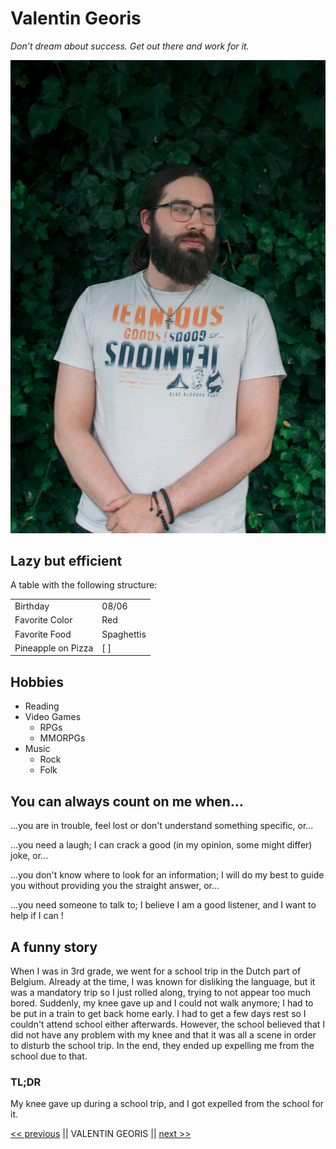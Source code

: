 # Valentin Georis

*Don’t dream about success. Get out there and work for it.*

![Picture of good ol' me](Picture.jpg)

## Lazy but efficient

A table with the following structure:

|                    |            |
|--------------------|------------|
| Birthday           | 08/06      |
| Favorite Color     | Red        |
| Favorite Food      | Spaghettis |
| Pineapple on Pizza | [ ]        |


## Hobbies

- Reading
- Video Games
    - RPGs
    - MMORPGs
- Music
    - Rock
    - Folk

## You can always count on me when...

...you are in trouble, feel lost or don't understand something specific, or...

...you need a laugh; I can crack a good (in my opinion, some might differ) joke, or...

...you don't know where to look for an information; I will do my best to guide you without providing you the straight answer, or...

...you need someone to talk to; I believe I am a good listener, and I want to help if I can !

## A funny story

When I was in 3rd grade, we went for a school trip in the Dutch part of Belgium. Already at the time, I was known for disliking the language, but it was a mandatory trip so I just rolled along, trying to not appear too much bored. Suddenly, my knee gave up and I could not walk anymore; I had to be put in a train to get back home early. I had to get a few days rest so I couldn't attend school either afterwards. 
However, the school believed that I did not have any problem with my knee and that it was all a scene in order to disturb the school trip. In the end, they ended up expelling me from the school due to that.

### TL;DR

My knee gave up during a school trip, and I got expelled from the school for it.


[<< previous](https://github.com/TanguyC0/markdown-challenge) || VALENTIN GEORIS || [next >>](https://github.com/Vittoria-P/markdown-challenge)